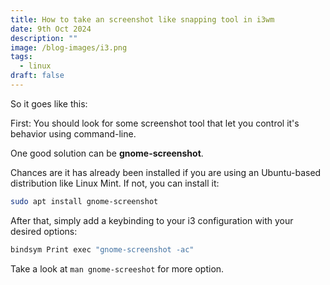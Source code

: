 ```yaml
---
title: How to take an screenshot like snapping tool in i3wm
date: 9th Oct 2024
description: ""
image: /blog-images/i3.png
tags:
  - linux
draft: false
---
```


So it goes like this:

First: You should look for some screenshot tool that let you control it's behavior using command-line.

One good solution can be **gnome-screenshot**.

Chances are it has already been installed if you are using an Ubuntu-based distribution like Linux Mint. If not, you can install it:

```bash
sudo apt install gnome-screenshot
```

After that, simply add a keybinding to your i3 configuration with your desired options:

```bash
bindsym Print exec "gnome-screenshot -ac"
```

Take a look at `man gnome-screeshot` for more option.
